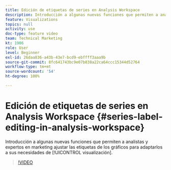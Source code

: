```yaml
---
title: Edición de etiquetas de series en Analysis Workspace
description: Introducción a algunas nuevas funciones que permiten a analistas y expertos en marketing ajustar las etiquetas de los gráficos para adaptarlos a sus necesidades de visualización.
feature: Visualizations
topics: null
activity: use
doc-type: feature video
team: Technical Marketing
kt: 1906
role: User
level: Beginner
exl-id: 26daa836-a43b-43e7-bcd9-ebffff3aaa9b
source-git-commit: 8fc641743bc9e07b838a22ca64ccc15344d52764
workflow-type: tm+mt
source-wordcount: '54'
ht-degree: 100%

---
```


# Edición de etiquetas de series en Analysis Workspace {#series-label-editing-in-analysis-workspace}

Introducción a algunas nuevas funciones que permiten a analistas y expertos en marketing ajustar las etiquetas de los gráficos para adaptarlos a sus necesidades de [!UICONTROL visualización].

>[!VIDEO](https://video.tv.adobe.com/v/23728/?quality=12&learn=on)

